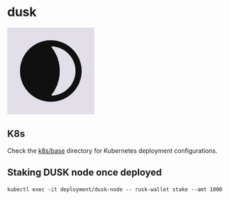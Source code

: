 # dusk

![DUSK Network](assets/dusk.png?raw=true "DUSK Network")

## K8s

Check the [k8s/base](./k8s/base) directory for Kubernetes deployment configurations.

## Staking DUSK node once deployed

```shell
kubectl exec -it deployment/dusk-node -- rusk-wallet stake --amt 1000
```


